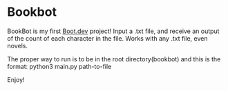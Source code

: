# Bookbot
BookBot is my first [Boot.dev](https://www.boot.dev) project!
Input a .txt file, and receive an output of the count of each character in the file. Works with any .txt file, even novels.

The proper way to run is to be in the root directory(bookbot) and this is the format:
python3 main.py path-to-file

Enjoy!
